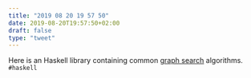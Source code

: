 ```yaml
---
title: "2019 08 20 19 57 50"
date: 2019-08-20T19:57:50+02:00
draft: false
type: "tweet"
---
```

Here is an Haskell library containing common [graph search](https://github.com/devonhollowood/search-algorithms) algorithms. `#haskell`
